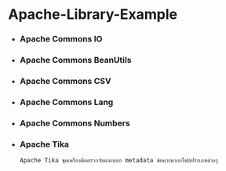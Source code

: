 # Apache-Library-Example

- ### Apache Commons IO

- ### Apache Commons BeanUtils

- ### Apache Commons CSV

- ### Apache Commons Lang

- ### Apache Commons Numbers

- ### Apache Tika

      Apache Tika ชุดเครื่องมือตรวจจับและแยก metadata ข้อความจากไฟล์ประเภทต่างๆ 
